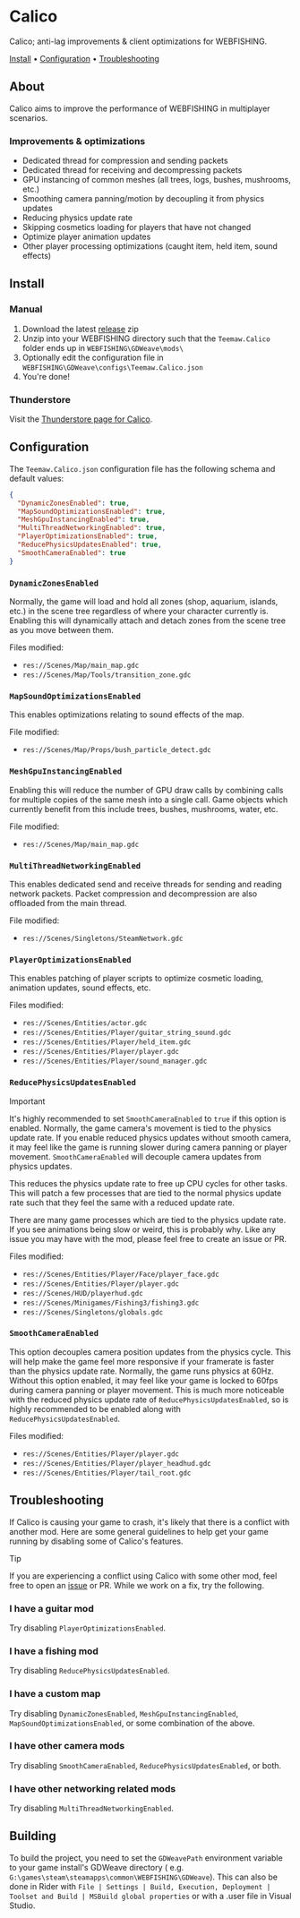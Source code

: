 # Calico

Calico; anti-lag improvements & client optimizations for WEBFISHING.

[Install](#install) &bullet; [Configuration](#configuration) &bullet; [Troubleshooting](#troubleshooting)

## About

Calico aims to improve the performance of WEBFISHING in multiplayer scenarios.

### Improvements & optimizations

* Dedicated thread for compression and sending packets
* Dedicated thread for receiving and decompressing packets
* GPU instancing of common meshes (all trees, logs, bushes, mushrooms, etc.)
* Smoothing camera panning/motion by decoupling it from physics updates
* Reducing physics update rate
* Skipping cosmetics loading for players that have not changed
* Optimize player animation updates
* Other player processing optimizations (caught item, held item, sound effects)

## Install

### Manual

1. Download the latest [release](https://github.com/tma02/calico/releases/latest) zip
2. Unzip into your WEBFISHING directory such that the `Teemaw.Calico` folder ends up in `WEBFISHING\GDWeave\mods\`
3. Optionally edit the configuration file in `WEBFISHING\GDWeave\configs\Teemaw.Calico.json`
4. You're done!

### Thunderstore

Visit the [Thunderstore page for Calico](https://thunderstore.io/c/webfishing/p/Teemaw/Calico/).

## Configuration

The `Teemaw.Calico.json` configuration file has the following schema and default values:

```json
{
  "DynamicZonesEnabled": true,
  "MapSoundOptimizationsEnabled": true,
  "MeshGpuInstancingEnabled": true,
  "MultiThreadNetworkingEnabled": true,
  "PlayerOptimizationsEnabled": true,
  "ReducePhysicsUpdatesEnabled": true,
  "SmoothCameraEnabled": true
}
```

### `DynamicZonesEnabled`

Normally, the game will load and hold all zones (shop, aquarium, islands, etc.) in the scene tree regardless of where
your character currently is. Enabling this will dynamically attach and detach zones from the scene tree as you move
between them.

Files modified:

* `res://Scenes/Map/main_map.gdc`
* `res://Scenes/Map/Tools/transition_zone.gdc`

### `MapSoundOptimizationsEnabled`

This enables optimizations relating to sound effects of the map.

File modified:

* `res://Scenes/Map/Props/bush_particle_detect.gdc`

### `MeshGpuInstancingEnabled`

Enabling this will reduce the number of GPU draw calls by combining calls for multiple copies of the same mesh into a
single call. Game objects which currently benefit from this include trees, bushes, mushrooms, water, etc.

File modified:

* `res://Scenes/Map/main_map.gdc`

### `MultiThreadNetworkingEnabled`

This enables dedicated send and receive threads for sending and reading network packets. Packet compression and
decompression are also offloaded from the main thread.

File modified:

* `res://Scenes/Singletons/SteamNetwork.gdc`

### `PlayerOptimizationsEnabled`

This enables patching of player scripts to optimize cosmetic loading, animation updates, sound effects, etc.

Files modified:

* `res://Scenes/Entities/actor.gdc`
* `res://Scenes/Entities/Player/guitar_string_sound.gdc`
* `res://Scenes/Entities/Player/held_item.gdc`
* `res://Scenes/Entities/Player/player.gdc`
* `res://Scenes/Entities/Player/sound_manager.gdc`

### `ReducePhysicsUpdatesEnabled`

> [!IMPORTANT]  
> It's highly recommended to set `SmoothCameraEnabled` to `true` if this option is enabled. Normally, the game camera's
> movement is tied to the physics update rate. If you enable reduced physics updates without smooth camera, it may feel
> like the game is running slower during camera panning or player movement. `SmoothCameraEnabled` will decouple camera
> updates from physics updates.

This reduces the physics update rate to free up CPU cycles for other tasks. This will patch a few processes that are
tied to the normal physics update rate such that they feel the same with a reduced update rate.

There are many game processes which are tied to the physics update rate. If you see animations being slow or weird,
this is probably why. Like any issue you may have with the mod, please feel free to create an issue or PR.

Files modified:

* `res://Scenes/Entities/Player/Face/player_face.gdc`
* `res://Scenes/Entities/Player/player.gdc`
* `res://Scenes/HUD/playerhud.gdc`
* `res://Scenes/Minigames/Fishing3/fishing3.gdc`
* `res://Scenes/Singletons/globals.gdc`

### `SmoothCameraEnabled`

This option decouples camera position updates from the physics cycle. This will help make the game feel more responsive
if your framerate is faster than the physics update rate. Normally, the game runs physics at 60Hz. Without this option
enabled, it may feel like your game is locked to 60fps during camera panning or player movement. This is much more
noticeable with the reduced physics update rate of `ReducePhysicsUpdatesEnabled`, so is highly recommended to be enabled
along with `ReducePhysicsUpdatesEnabled`.

Files modified:

* `res://Scenes/Entities/Player/player.gdc`
* `res://Scenes/Entities/Player/player_headhud.gdc`
* `res://Scenes/Entities/Player/tail_root.gdc`

## Troubleshooting

If Calico is causing your game to crash, it's likely that there is a conflict with another mod. Here are some general
guidelines to help get your game running by disabling some of Calico's features.

> [!TIP]  
> If you are experiencing a conflict using Calico with some other mod, feel free to open an
> [issue](https://github.com/tma02/calico/issues/new/choose) or PR. While we work on a fix, try the following.

### I have a guitar mod
Try disabling `PlayerOptimizationsEnabled`.

### I have a fishing mod
Try disabling `ReducePhysicsUpdatesEnabled`.

### I have a custom map
Try disabling `DynamicZonesEnabled`, `MeshGpuInstancingEnabled`, `MapSoundOptimizationsEnabled`, or some combination of
the above.

### I have other camera mods
Try disabling `SmoothCameraEnabled`, `ReducePhysicsUpdatesEnabled`, or both.

### I have other networking related mods
Try disabling `MultiThreadNetworkingEnabled`.

## Building

To build the project, you need to set the `GDWeavePath` environment variable to your game install's GDWeave directory (
e.g. `G:\games\steam\steamapps\common\WEBFISHING\GDWeave`). This can also be done in Rider with
`File | Settings | Build, Execution, Deployment | Toolset and Build | MSBuild global properties` or with a .user file in
Visual Studio.
